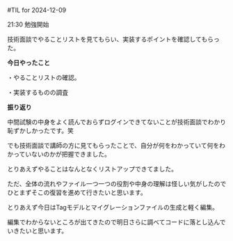 #TIL for 2024-12-09

21:30 勉強開始

技術面談でやることリストを見てもらい、実装するポイントを確認してもらった。


**今日やったこと**

・やることリストの確認。

・実装するものの調査


**振り返り**

中間試験の中身をよく読んでおらずログインできてないことが技術面談でわかり恥ずかしかったです。笑

でも技術面談で講師の方に見てもらったことで、自分が何をわかっていて何をわかっていないのかが把握できました。

とりあえずやることはなんとなくリストアップできてました。

ただ、全体の流れやファイル一つ一つの役割や中身の理解は怪しい気がしたのでひとまずそこの復習を進めて行きたいと思います。

とりあえず今日はTagモデルとマイグレーションファイルの生成と軽く編集。

編集でわからないところが出てきたので明日さらに調べてコードに落とし込んでいきたいと思います。

